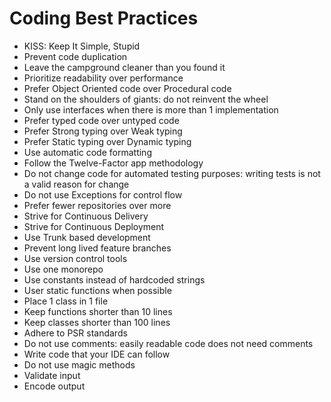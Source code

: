 # Coding Best Practices

- KISS: Keep It Simple, Stupid
- Prevent code duplication
- Leave the campground cleaner than you found it
- Prioritize readability over performance
- Prefer Object Oriented code over Procedural code
- Stand on the shoulders of giants: do not reinvent the wheel
- Only use interfaces when there is more than 1 implementation
- Prefer typed code over untyped code
- Prefer Strong typing over Weak typing
- Prefer Static typing over Dynamic typing
- Use automatic code formatting
- Follow the Twelve-Factor app methodology
- Do not change code for automated testing purposes: writing tests is not a valid reason for change
- Do not use Exceptions for control flow
- Prefer fewer repositories over more 
- Strive for Continuous Delivery
- Strive for Continuous Deployment
- Use Trunk based development
- Prevent long lived feature branches
- Use version control tools
- Use one monorepo
- Use constants instead of hardcoded strings
- User static functions when possible
- Place 1 class in 1 file
- Keep functions shorter than 10 lines
- Keep classes shorter than 100 lines
- Adhere to PSR standards
- Do not use comments: easily readable code does not need comments
- Write code that your IDE can follow
- Do not use magic methods
- Validate input
- Encode output
